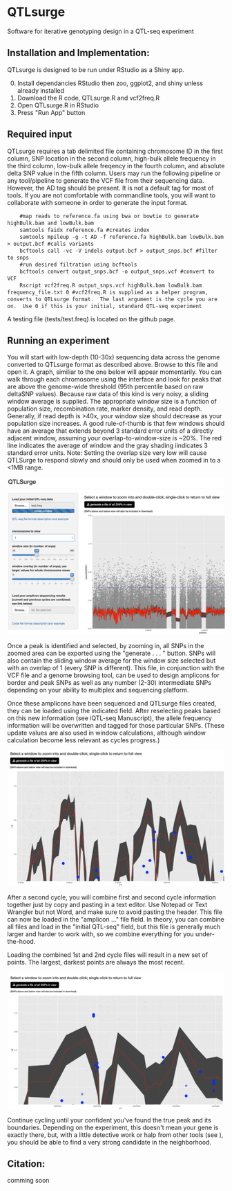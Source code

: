 # QTLsurge
Software for iterative genotyping design in a QTL-seq experiment

## Installation and Implementation:

QTLsurge is designed to be run under RStudio as a Shiny app.  

0. Install dependancies RStudio then zoo, ggplot2, and shiny unless already installed
1. Download the R code, QTLsurge.R and vcf2freq.R
2. Open QTLsurge.R in RStudio
3. Press "Run App" button

## Required input

 QTLsurge requires a tab delimited file containing chromosome ID in the first column, SNP location in the second column, high-bulk allele frequency in the third column, low-bulk allele freqency in the fourth column, and absolute delta SNP value in the fifth column.  Users may run the following pipeline or any tool/pipeline to generate the VCF file from their sequencing data. However, the AD tag should be present. It is not a default tag for most of tools. If you are not comfortable with commandline tools, you will want to collaborate with someone in order to generate the input format.  

		#map reads to reference.fa using bwa or bowtie to generate highBulk.bam and lowBulk.bam
        samtools faidx reference.fa #creates index
        samtools mpileup -g -t AD -f reference.fa highBulk.bam lowBulk.bam > output.bcf #calls variants
        bcftools call -vc -V indels output.bcf > output_snps.bcf #filter to snps
		#run desired filtration using bcftools
        bcftools convert output_snps.bcf -o output_snps.vcf #convert to VCF
		Rscript vcf2freq.R output_snps.vcf highBulk.bam lowBulk.bam frequency_file.txt 0 #vcf2freq.R is supplied as a helper program, converts to QTLsurge format.  The last argument is the cycle you are on.  Use 0 if this is your initial, standard QTL-seq experiment

A testing file (tests/test.freq) is located on the github page.
 
## Running an experiment

You will start with low-depth (10-30x) sequencing data across the genome converted to QTLsurge format as described above.  Browse to this file and open it.  A graph, similiar to the one below will appear momentarily.  You can walk through each chromosome using the interface and look for peaks that are above the genome-wide threshold (95th percentile based on raw deltaSNP values).  Because raw data of this kind is very noisy, a sliding window average is supplied.  The appropriate window size is a function of population size, recombination rate, marker density, and read depth.  Generally, if read depth is >40x, your window size should decrease as your population size increases.  A good rule-of-thumb is that few windows should have an average that extends beyond 3 standard error units of a directly adjacent window, assuming your overlap-to-window-size is ~20%.  The red line indicates the average of window and the gray shading iindicates 3 standard error units. Note: Setting the overlap size very low will cause QTLSurge to respond slowly and should only be used when zoomed in to a <1MB range. 
	
![image](./images/loadedFileOverview.png)
	
Once a peak is identified and selected, by zooming in, all SNPs in the zoomed area can be exported using the "generate . . . " button.  SNPs will also contain the sliding window average for the window size selected but with an overlap of 1 (every SNP is different).  This file, in conjunction with the VCF file and a genome browsing tool, can be used to design amplicons for border and peak SNPs as well as any number (2-30) intermediate SNPs depending on your ability to multiplex and sequencing platform.

Once these amplicons have been sequenced and QTLsurge files created, they can be loaded using the indicated field.  After reselecting peaks based on this new information (see iQTL-seq Manuscript), the allele frequency information will be overwritten and tagged for those particular SNPs.  (These update values are also used in window calculations, although window calculation become less relevant as cycles progress.) 
  
  ![image](./images/cycle1.png)
  
  After a second cycle, you will combine first and second cycle information together just by copy and pasting in a text editor.  Use Notepad or Text Wrangler but not Word, and make sure to avoid pasting the header. This file can now be loaded in the "amplicon ..." file field.  In theory, you can combine all files and load in the "initial QTL-seq" field, but this file is generally much larger and harder to work with, so we combine everything for you under-the-hood.
  
  Loading the combined 1st and 2nd cycle files will result in a new set of points.  The largest, darkest points are always the most recent.
  
  ![image](./images/cycle2.png)
  
  Continue cycling until your confident you've found the true peak and its boundaries.  Depending on the experiment, this doesn't mean your gene is exactly there, but, with a little detective work or halp from other tools (see ), you should be able to find a very strong candidate in the neighborhood.


## Citation:
comming soon
